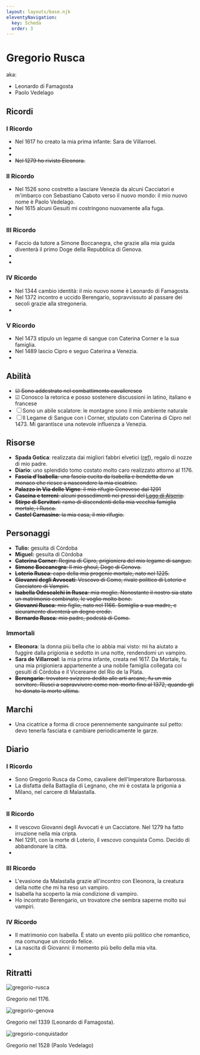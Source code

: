 ```yaml
---
layout: layouts/base.njk
eleventyNavigation:
  key: Scheda
  order: 3
---
```


# Gregorio Rusca

aka: 
* Leonardo di Famagosta
* Paolo Vedelago

## Ricordi

### I Ricordo 
* Nel 1617 ho creato la mia prima infante: Sara de Villarroel.
* 
*
* ~~Nel 1279 ho rivisto Eleonora.~~

### II Ricordo
* Nel 1526 sono costretto a lasciare Venezia da alcuni Cacciatori e m'imbarco con Sebastiano Caboto verso il nuovo mondo: il mio nuovo nome è Paolo Vedelago.
* Nel 1615 alcuni Gesuiti mi costringono nuovamente alla fuga.
*

### III Ricordo
* Faccio da tutore a Simone Boccanegra, che grazie alla mia guida diventerà il primo Doge della Repubblica di Genova.
*
*
### IV Ricordo
* Nel 1344 cambio identità: il mio nuovo nome è Leonardo di Famagosta.
* Nel 1372 incontro e uccido Berengario, sopravvissuto al passare dei secoli grazie alla stregoneria.
*
### V Ricordo
* Nel 1473 stipulo un legame di sangue con Caterina Corner e la sua famiglia.
* Nel 1489 lascio Cipro e seguo Caterina a Venezia.
*

## Abilità

* ~~☑ Sono addestrato nel combattimento cavalleresco~~
* ☑ Conosco la retorica e posso sostenere discussioni in latino, italiano e francese
* ☐ Sono un abile scalatore: le montagne sono il mio ambiente naturale
* ☐ Il Legame di Sangue con i Corner, stipulato con Caterina di Cipro nel 1473. Mi garantisce una notevole influenza a Venezia.  

## Risorse

* **Spada Gotica**: realizzata dai migliori fabbri elvetici ([ref](https://www.pananti.com/it/asta-0140/spada-gotica-61330-61278)), regalo di nozze di mio padre.
* **Diario**: uno splendido tomo costato molto caro realizzato attorno al 1176.
* ~~**Fascia d'Isabella**: una fascia cucita da Isabella e bendetta da un monaco che riesce a nascondere la mia cicatrice.~~
* ~~**Palazzo in Via delle Vigne**: il mio rifugio Genovese dal 1291~~
* ~~**Cascina e terreni**: alcuni possedimenti nei pressi del [Lago di Alserio](https://it.wikipedia.org/wiki/Lago_di_Alserio).~~
* ~~**Stirpe di Servitori**: ramo di discendenti della mia vecchia famiglia mortale, i Rusca.~~
* ~~**Castel Carnasino**: la mia casa, il mio rifugio.~~

## Personaggi

* **Tulio:** gesuita di Còrdoba
* **Miguel:** gesuita di Còrdoba
* ~~**Caterina Corner**: Regina di Cipro, prigioniera del mio legame di sangue.~~  
* ~~**Simone Boccanegra**: Il mio ghoul, Doge di Genova.~~
* ~~**Loterio Rusca**: capo della mia progenie mortale, nato nel 1225.~~
* ~~**Giovanni degli Avvocati**: Vescovo di Como, rivale politico di Loterio e Cacciatore di Vampiri.~~
* ~~**Isabella Odescalchi in Rusca**: mia moglie. Nonostante il nostro sia stato un matrimonio combinato, le voglio molto bene.~~
* ~~**Giovanni Rusca**: mio figlio, nato nel 1166. Somiglia a sua madre, e sicuramente diventerà un degno erede.~~
* ~~**Bernardo Rusca**: mio padre, podestà di Como.~~

### Immortali

* **Eleonora**: la donna più bella che io abbia mai visto: mi ha aiutato a fuggire dalla prigionia e sedotto in una notte, rendendomi un vampiro.
* **Sara de Villarroel**: la mia prima infante, creata nel 1617. Da Mortale, fu una mia prigioniera appartenente a una nobile famiglia collegata coi gesuiti di Còrdoba e il Vicereame del Rio de la Plata.
* ~~**Berengario**: trovatore svizzero dedito alle arti arcane, fu un mio servitore. Riuscì a sopravvivere come non-morto fino al 1372, quando gli ho donato la morte ultima.~~

## Marchi

* Una cicatrice a forma di croce perennemente sanguinante sul petto: devo tenerla fasciata e cambiare periodicamente le garze.

## Diario


### I Ricordo 
* Sono Gregorio Rusca da Como, cavaliere dell'Imperatore Barbarossa. 
* La disfatta della Battaglia di Legnano, che mi è costata la prigonia a Milano, nel carcere di Malastalla.
* 

### II Ricordo
* Il vescovo Giovanni degli Avvocati è un Cacciatore. Nel 1279 ha fatto irruzione nella mia cripta.
* Nel 1291, con la morte di Loterio, il vescovo conquista Como. Decido di abbandonare la città.
*
### III Ricordo
* L'evasione da Malastalla grazie all'incontro con Eleonora, la creatura della notte che mi ha reso un vampiro.
* Isabella ha scoperto la mia condizione di vampiro.
* Ho incontrato Berengario, un trovatore che sembra saperne molto sui vampiri.
### IV Ricordo
* Il matrimonio con Isabella. È stato un evento più politico che romantico, ma comunque un ricordo felice.
* La nascita di Giovanni: il momento più bello della mia vita.
*

## Ritratti

![gregorio-rusca](/img/gregorio-rusca.jpeg)

Gregorio nel 1176.

![gregorio-genova](/img/gregorio-genova.jpeg)

Gregorio nel 1339 (Leonardo di Famagosta).

![gregorio-conquistador](/img/gregorio-conquistador.jpeg)

Gregorio nel 1528 (Paolo Vedelago)